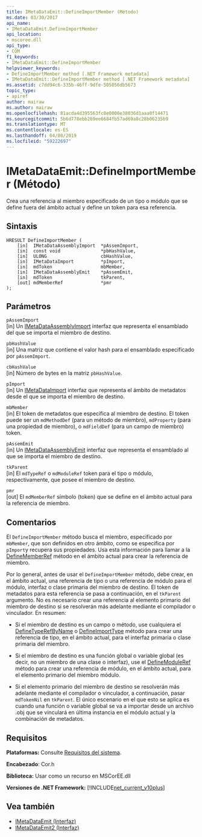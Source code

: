 ```yaml
---
title: IMetaDataEmit::DefineImportMember (Método)
ms.date: 03/30/2017
api_name:
- IMetaDataEmit.DefineImportMember
api_location:
- mscoree.dll
api_type:
- COM
f1_keywords:
- IMetaDataEmit::DefineImportMember
helpviewer_keywords:
- DefineImportMember method [.NET Framework metadata]
- IMetaDataEmit::DefineImportMember method [.NET Framework metadata]
ms.assetid: c7dd94c6-335b-46ff-9dfe-505056db5673
topic_type:
- apiref
author: mairaw
ms.author: mairaw
ms.openlocfilehash: 81acda4d395563fc8e0000e38036d1aaa0f14471
ms.sourcegitcommit: 5b6d778ebb269ee6684fb57ad69a8c28b06235b9
ms.translationtype: MT
ms.contentlocale: es-ES
ms.lasthandoff: 04/08/2019
ms.locfileid: "59222697"
---
```

# <a name="imetadataemitdefineimportmember-method"></a>IMetaDataEmit::DefineImportMember (Método)
Crea una referencia al miembro especificado de un tipo o módulo que se define fuera del ámbito actual y define un token para esa referencia.  
  
## <a name="syntax"></a>Sintaxis  
  
```  
HRESULT DefineImportMember (   
    [in]  IMetaDataAssemblyImport  *pAssemImport,   
    [in]  const void               *pbHashValue,   
    [in]  ULONG                    cbHashValue,  
    [in]  IMetaDataImport          *pImport,   
    [in]  mdToken                  mbMember,   
    [in]  IMetaDataAssemblyEmit    *pAssemEmit,   
    [in]  mdToken                  tkParent,   
    [out] mdMemberRef              *pmr   
);  
```  
  
## <a name="parameters"></a>Parámetros  
 `pAssemImport`  
 [in] Un [IMetaDataAssemblyImport](../../../../docs/framework/unmanaged-api/metadata/imetadataassemblyimport-interface.md) interfaz que representa el ensamblado del que se importa el miembro de destino.  
  
 `pbHashValue`  
 [in] Una matriz que contiene el valor hash para el ensamblado especificado por `pAssemImport`.  
  
 `cbHashValue`  
 [in] Número de bytes en la matriz `pbHashValue`.  
  
 `pImport`  
 [in] Un [IMetaDataImport](../../../../docs/framework/unmanaged-api/metadata/imetadataimport-interface.md) interfaz que representa el ámbito de metadatos desde el que se importa el miembro de destino.  
  
 `mbMember`  
 [in] El token de metadatos que especifica al miembro de destino. El token puede ser un `mdMethodDef` (para un método de miembro), `mdProperty` (para una propiedad de miembro), o `mdFieldDef` (para un campo de miembro) token.  
  
 `pAssemEmit`  
 [in] Un [IMetaDataAssemblyEmit](../../../../docs/framework/unmanaged-api/metadata/imetadataassemblyemit-interface.md) interfaz que representa el ensamblado al que se importa el miembro de destino.  
  
 `tkParent`  
 [in] El `mdTypeRef` o `mdModuleRef` token para el tipo o módulo, respectivamente, que posee el miembro de destino.  
  
 `pmr`  
 [out] El `mdMemberRef` símbolo (token) que se define en el ámbito actual para la referencia de miembro.  
  
## <a name="remarks"></a>Comentarios  
 El `DefineImportMember` método busca el miembro, especificado por `mbMember`, que son definidos en otro ámbito, como se especifica por `pImport`y recupera sus propiedades. Usa esta información para llamar a la [DefineMemberRef](../../../../docs/framework/unmanaged-api/metadata/imetadataemit-definememberref-method.md) método en el ámbito actual para crear la referencia de miembro.  
  
 Por lo general, antes de usar el `DefineImportMember` método, debe crear, en el ámbito actual, una referencia de tipo o una referencia de módulo para el módulo, interfaz o clase primaria del miembro de destino. El token de metadatos para esta referencia se pasa a continuación, en el `tkParent` argumento. No es necesario crear una referencia al elemento primario del miembro de destino si se resolverán más adelante mediante el compilador o vinculador. En resumen:  
  
-   Si el miembro de destino es un campo o método, use cualquiera el [DefineTypeRefByName](../../../../docs/framework/unmanaged-api/metadata/imetadataemit-definetyperefbyname-method.md) o [DefineImportType](../../../../docs/framework/unmanaged-api/metadata/imetadataemit-defineimporttype-method.md) método para crear una referencia de tipo, en el ámbito actual, para el interfaz primaria o clase primaria del miembro.  
  
-   Si el miembro de destino es una función global o variable global (es decir, no un miembro de una clase o interfaz), use el [DefineModuleRef](../../../../docs/framework/unmanaged-api/metadata/imetadataemit-definemoduleref-method.md) método para crear una referencia de módulo, en el ámbito actual, para el elemento primario del miembro módulo.  
  
-   Si el elemento primario del miembro de destino se resolverán más adelante mediante el compilador o vinculador, a continuación, pasar `mdTokenNil` en `tkParent`. El único escenario en el que esto se aplica es cuando una función o variable global se va a importar desde un archivo .obj que se vinculará en última instancia en el módulo actual y la combinación de metadatos.  
  
## <a name="requirements"></a>Requisitos  
 **Plataformas:** Consulte [Requisitos del sistema](../../../../docs/framework/get-started/system-requirements.md).  
  
 **Encabezado**: Cor.h  
  
 **Biblioteca:** Usar como un recurso en MSCorEE.dll  
  
 **Versiones de .NET Framework:** [!INCLUDE[net_current_v10plus](../../../../includes/net-current-v10plus-md.md)]  
  
## <a name="see-also"></a>Vea también

- [IMetaDataEmit (Interfaz)](../../../../docs/framework/unmanaged-api/metadata/imetadataemit-interface.md)
- [IMetaDataEmit2 (Interfaz)](../../../../docs/framework/unmanaged-api/metadata/imetadataemit2-interface.md)

